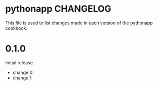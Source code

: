 # pythonapp CHANGELOG

This file is used to list changes made in each version of the pythonapp cookbook.

# 0.1.0

Initial release.

- change 0
- change 1

